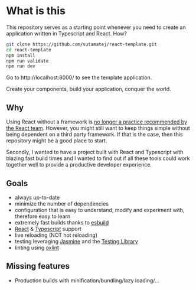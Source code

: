 # What is this

This repository serves as a starting point whenever you need to create an application written in Typescript
and React. How?

```bash
git clone https://github.com/sutamatej/react-template.git
cd react-template
npm install
npm run validate
npm run dev
```

Go to http://localhost:8000/ to see the template application.

Create your components, build your application, conquer the world.

## Why
Using React without a framework is [no longer a practice recommended by the React team](https://react.dev/learn/start-a-new-react-project#can-i-use-react-without-a-framework).
However, you might still want to keep things simple without being dependent on a third party framework.
If that is the case, then this repository might be a good place to start.

Secondly, I wanted to have a project built with React and Typescript with blazing fast build times and
I wanted to find out if all these tools could work together well to provide a productive developer experience.

## Goals
* always up-to-date
* minimize the number of dependencies
* configuration that is easy to understand, modify and experiment with, therefore easy to learn
* extremely fast builds thanks to [esbuild](https://esbuild.github.io/)
* [React](https://react.dev/) & [Typescript](https://www.typescriptlang.org/) support
* live reloading (NOT hot reloading)
* testing leveraging [Jasmine](https://jasmine.github.io/pages/docs_home.html) and the [Testing Library](https://testing-library.com/docs/)
* linting using [oxlint](https://oxc.rs/docs/guide/usage/linter.html)

## Missing features
* Production builds with minification/bundling/lazy loading/...
